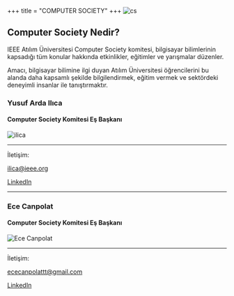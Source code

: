 +++
title = "COMPUTER SOCIETY"
+++
![cs](/img/comittee_logo/IEEE-CS-Logo.png)

## Computer Society Nedir?
                           
IEEE Atılım Üniversitesi Computer Society komitesi, bilgisayar bilimlerinin kapsadığı tüm konular hakkında etkinlikler, eğitimler ve yarışmalar düzenler. 
                           
Amacı, bilgisayar bilimine ilgi duyan Atılım Üniversitesi öğrencilerini bu alanda daha kapsamlı şekilde bilgilendirmek, eğitim vermek ve sektördeki deneyimli insanlar ile tanıştırmaktır.
                           
### Yusuf Arda Ilıca
#### Computer Society Komitesi Eş Başkanı
![ilica](/img/yk/ilica.jpg)
_________
İletişim:
                           
[ilica@ieee.org](mailto:ilica@ieee.org)
                           
[LinkedIn](https://www.linkedin.com/in/ardailica/)
________
                           
### Ece Canpolat
#### Computer Society Komitesi Eş Başkanı
![Ece Canpolat](/img/yk/canpolat.jpg)
_________
İletişim:

[ececanpolattt@gmail.com](mailto:ececanpolattt@gmail.com)
                           
[LinkedIn](https://www.linkedin.com/in/ece-canpolat-9a2594257/)

